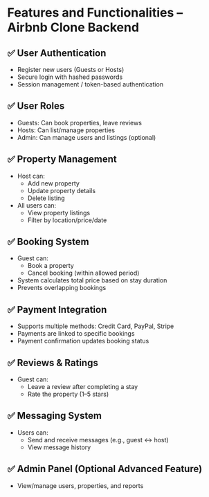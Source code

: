 # Features and Functionalities – Airbnb Clone Backend

## ✅ User Authentication
- Register new users (Guests or Hosts)
- Secure login with hashed passwords
- Session management / token-based authentication

## ✅ User Roles
- Guests: Can book properties, leave reviews
- Hosts: Can list/manage properties
- Admin: Can manage users and listings (optional)

## ✅ Property Management
- Host can:
  - Add new property
  - Update property details
  - Delete listing
- All users can:
  - View property listings
  - Filter by location/price/date

## ✅ Booking System
- Guest can:
  - Book a property
  - Cancel booking (within allowed period)
- System calculates total price based on stay duration
- Prevents overlapping bookings

## ✅ Payment Integration
- Supports multiple methods: Credit Card, PayPal, Stripe
- Payments are linked to specific bookings
- Payment confirmation updates booking status

## ✅ Reviews & Ratings
- Guest can:
  - Leave a review after completing a stay
  - Rate the property (1–5 stars)

## ✅ Messaging System
- Users can:
  - Send and receive messages (e.g., guest ↔ host)
  - View message history

## ✅ Admin Panel (Optional Advanced Feature)
- View/manage users, properties, and reports